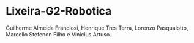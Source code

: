 # Lixeira-G2-Robotica
Guilherme Almeida Franciosi, Henrique Tres Terra, Lorenzo Pasqualotto, Marcello Stefenon Filho e Vinicius Artuso.
